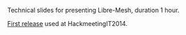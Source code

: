 Technical slides for presenting Libre-Mesh, duration 1 hour.

[First release](https://github.com/libre-mesh/libre-mesh-tecnical-presentation-1h-reveal.js/tree/976396ca35b4db84297ca2ffe51c8ce8e1e4de63) used at HackmeetingIT2014.
